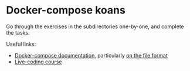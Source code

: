 # Docker-compose koans

Go through the exercises in the subdirectories one-by-one, and complete the tasks.

Useful links:

* [Docker-compose documentation](https://docs.docker.com/compose/), particularly [on the file format](https://docs.docker.com/compose/compose-file/)
* [Live-coding course](https://www.katacoda.com/courses/docker/11)
